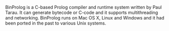 BinProlog is a C-based Prolog compiler and runtime system written by Paul Tarau. It can generate bytecode or C-code and it supports multithreading and networking. BinProlog runs on Mac OS X, Linux and Windows and it had been ported in the past to various Unix systems.
